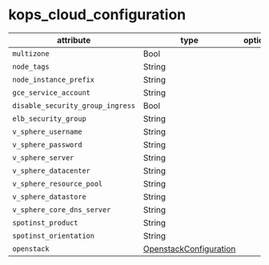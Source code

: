 # kops_cloud_configuration

| attribute | type | optional | required | computed |
| --- | --- | --- | --- | --- |
| `multizone` | Bool |  | :white_check_mark: |  |
| `node_tags` | String |  | :white_check_mark: |  |
| `node_instance_prefix` | String |  | :white_check_mark: |  |
| `gce_service_account` | String |  | :white_check_mark: |  |
| `disable_security_group_ingress` | Bool |  | :white_check_mark: |  |
| `elb_security_group` | String |  | :white_check_mark: |  |
| `v_sphere_username` | String |  | :white_check_mark: |  |
| `v_sphere_password` | String |  | :white_check_mark: |  |
| `v_sphere_server` | String |  | :white_check_mark: |  |
| `v_sphere_datacenter` | String |  | :white_check_mark: |  |
| `v_sphere_resource_pool` | String |  | :white_check_mark: |  |
| `v_sphere_datastore` | String |  | :white_check_mark: |  |
| `v_sphere_core_dns_server` | String |  | :white_check_mark: |  |
| `spotinst_product` | String |  | :white_check_mark: |  |
| `spotinst_orientation` | String |  | :white_check_mark: |  |
| `openstack` | [OpenstackConfiguration](./OpenstackConfiguration.md) |  | :white_check_mark: |  |
